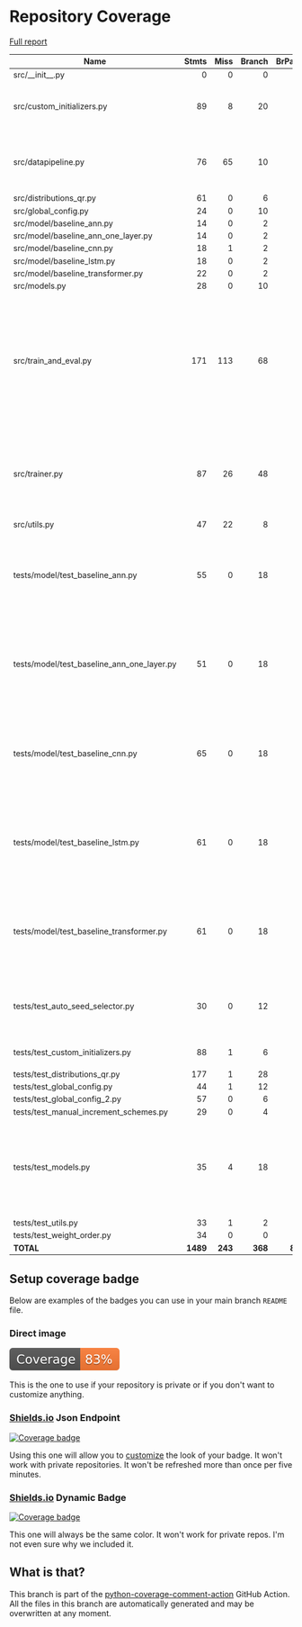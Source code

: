 # Repository Coverage

[Full report](https://htmlpreview.github.io/?https://github.com/miranska/qrng-init/blob/python-coverage-comment-action-data/htmlcov/index.html)

| Name                                           |    Stmts |     Miss |   Branch |   BrPart |   Cover |   Missing |
|----------------------------------------------- | -------: | -------: | -------: | -------: | ------: | --------: |
| src/\_\_init\_\_.py                            |        0 |        0 |        0 |        0 |    100% |           |
| src/custom\_initializers.py                    |       89 |        8 |       20 |        5 |     88% |65-76, 256, 269-270, 603 |
| src/datapipeline.py                            |       76 |       65 |       10 |        0 |     13% |12-40, 44-79, 88-114, 118-124 |
| src/distributions\_qr.py                       |       61 |        0 |        6 |        0 |    100% |           |
| src/global\_config.py                          |       24 |        0 |       10 |        1 |     97% |    48->64 |
| src/model/baseline\_ann.py                     |       14 |        0 |        2 |        1 |     94% |     9->12 |
| src/model/baseline\_ann\_one\_layer.py         |       14 |        0 |        2 |        1 |     94% |    13->16 |
| src/model/baseline\_cnn.py                     |       18 |        1 |        2 |        1 |     90% |        10 |
| src/model/baseline\_lstm.py                    |       18 |        0 |        2 |        1 |     95% |    14->17 |
| src/model/baseline\_transformer.py             |       22 |        0 |        2 |        1 |     96% |    26->29 |
| src/models.py                                  |       28 |        0 |       10 |        0 |    100% |           |
| src/train\_and\_eval.py                        |      171 |      113 |       68 |        1 |     32% |31-48, 52-57, 61-231, 243-276, 282-317, 494-607, 624-654, 658-664 |
| src/trainer.py                                 |       87 |       26 |       48 |        3 |     79% |43, 68-70, 83-88, 95, 98, 101, 104-126, 145-168 |
| src/utils.py                                   |       47 |       22 |        8 |        0 |     49% |     40-92 |
| tests/model/test\_baseline\_ann.py             |       55 |        0 |       18 |        9 |     88% |23->25, 24->23, 25->24, 44->46, 45->44, 46->45, 66->68, 67->66, 68->67 |
| tests/model/test\_baseline\_ann\_one\_layer.py |       51 |        0 |       18 |        9 |     87% |23->25, 24->23, 25->24, 44->46, 45->44, 46->45, 66->68, 67->66, 68->67 |
| tests/model/test\_baseline\_cnn.py             |       65 |        0 |       18 |        9 |     89% |25->27, 26->25, 27->26, 46->48, 47->46, 48->47, 68->70, 69->68, 70->69 |
| tests/model/test\_baseline\_lstm.py            |       61 |        0 |       18 |        9 |     89% |26->28, 27->26, 28->27, 50->52, 51->50, 52->51, 75->77, 76->75, 77->76 |
| tests/model/test\_baseline\_transformer.py     |       61 |        0 |       18 |        9 |     89% |27->29, 28->27, 29->28, 50->52, 51->50, 52->51, 74->76, 75->74, 76->75 |
| tests/test\_auto\_seed\_selector.py            |       30 |        0 |       12 |        6 |     86% |6->8, 7->6, 8->7, 64->66, 65->64, 66->65 |
| tests/test\_custom\_initializers.py            |       88 |        1 |        6 |        3 |     96% |24->23, 87->74, 153 |
| tests/test\_distributions\_qr.py               |      177 |        1 |       28 |        1 |     99% |       424 |
| tests/test\_global\_config.py                  |       44 |        1 |       12 |        1 |     96% |        86 |
| tests/test\_global\_config\_2.py               |       57 |        0 |        6 |        0 |    100% |           |
| tests/test\_manual\_increment\_schemes.py      |       29 |        0 |        4 |        0 |    100% |           |
| tests/test\_models.py                          |       35 |        4 |       18 |        8 |     77% |33->36, 34->33, 35->34, 36->35, 60-61, 67->70, 68->67, 69->68, 70->69, 93-94 |
| tests/test\_utils.py                           |       33 |        1 |        2 |        1 |     94% |        53 |
| tests/test\_weight\_order.py                   |       34 |        0 |        0 |        0 |    100% |           |
|                                      **TOTAL** | **1489** |  **243** |  **368** |   **80** | **79%** |           |


## Setup coverage badge

Below are examples of the badges you can use in your main branch `README` file.

### Direct image

[![Coverage badge](https://raw.githubusercontent.com/miranska/qrng-init/python-coverage-comment-action-data/badge.svg)](https://htmlpreview.github.io/?https://github.com/miranska/qrng-init/blob/python-coverage-comment-action-data/htmlcov/index.html)

This is the one to use if your repository is private or if you don't want to customize anything.

### [Shields.io](https://shields.io) Json Endpoint

[![Coverage badge](https://img.shields.io/endpoint?url=https://raw.githubusercontent.com/miranska/qrng-init/python-coverage-comment-action-data/endpoint.json)](https://htmlpreview.github.io/?https://github.com/miranska/qrng-init/blob/python-coverage-comment-action-data/htmlcov/index.html)

Using this one will allow you to [customize](https://shields.io/endpoint) the look of your badge.
It won't work with private repositories. It won't be refreshed more than once per five minutes.

### [Shields.io](https://shields.io) Dynamic Badge

[![Coverage badge](https://img.shields.io/badge/dynamic/json?color=brightgreen&label=coverage&query=%24.message&url=https%3A%2F%2Fraw.githubusercontent.com%2Fmiranska%2Fqrng-init%2Fpython-coverage-comment-action-data%2Fendpoint.json)](https://htmlpreview.github.io/?https://github.com/miranska/qrng-init/blob/python-coverage-comment-action-data/htmlcov/index.html)

This one will always be the same color. It won't work for private repos. I'm not even sure why we included it.

## What is that?

This branch is part of the
[python-coverage-comment-action](https://github.com/marketplace/actions/python-coverage-comment)
GitHub Action. All the files in this branch are automatically generated and may be
overwritten at any moment.